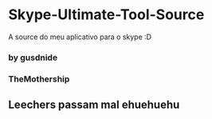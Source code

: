 # Skype-Ultimate-Tool-Source
A source do meu aplicativo para o skype :D
### by gusdnide
### TheMothership
## Leechers passam mal ehuehuehu

